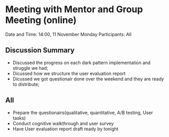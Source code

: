 # Meeting with Mentor and Group Meeting (online)

Date and Time: 14:00, 11 November Monday
Participants: All

## Discussion Summary

- Discussed the progress on each dark pattern implementation and struggle we had;
- Dicussed how we structure the user evaluation report
- Dicussed we got questionair done over the weekend and they are ready to distribute;

## All

- Prepare the questionairs(qualitative, quantitative, A/B testing, User tasks)
- Conduct cognitive walkthrough and user survey
- Have User evaluation report draft ready by tonight
